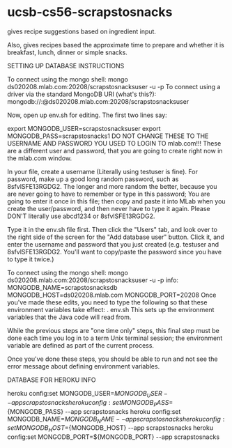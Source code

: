 # ucsb-cs56-scrapstosnacks

gives recipe suggestions based on ingredient input.

Also, gives recipes based the approximate time to prepare and whether it is breakfast, lunch, dinner or simple snacks.





SETTING UP DATABASE INSTRUCTIONS

To connect using the mongo shell:
  mongo ds020208.mlab.com:20208/scrapstosnacksuser -u <dbuser> -p <dbpassword>
To connect using a driver via the standard MongoDB URI (what's this?):
  mongodb://<dbuser>:<dbpassword>@ds020208.mlab.com:20208/scrapstosnacksuser


Now, open up env.sh for editing. The first two lines say:

export MONGODB_USER=scrapstosnacksuser
export MONGODB_PASS=scrapstosnacks1
DO NOT CHANGE THESE TO THE USERNAME AND PASSWORD YOU USED TO LOGIN TO mlab.com!!! These are a different user and password, that you are going to create right now in the mlab.com window.

In your file, create a username (Literally using testuser is fine). For password, make up a good long random password, such as 8sfvlSFE13RGDG2. The longer and more random the better, because you are never going to have to remember or type in this password; You are going to enter it once in this file; then copy and paste it into MLab when you create the user/password, and then never have to type it again. Please DON'T literally use abcd1234 or 8sfvlSFE13RGDG2.

Type it in the env.sh file first. Then click the "Users" tab, and look over to the right side of the screen for the "Add database user" button. Click it, and enter the username and password that you just created (e.g. testuser and 8sfvlSFE13RGDG2. You'll want to copy/paste the password since you have to type it twice.)


To connect using the mongo shell:
  mongo ds020208.mlab.com:20208/scrapstosnacksuser -u <dbuser> -p <dbpassword>
info:
MONGODB_NAME=scrapstosnacksdb
MONGODB_HOST=ds020208.mlab.com
MONGODB_PORT=20208
Once you've made these edits, you need to type the following so that these environment variables take effect:
. env.sh
This sets up the environment variables that the Java code will read from.

While the previous steps are "one time only" steps, this final step must be done each time you log in to a term Unix terminal session; the environment variable are defined as part of the current process.

Once you've done these steps, you should be able to run and not see the error message about defining environment variables.





DATABASE FOR HEROKU INFO

heroku  config:set MONGODB_USER=${MONGODB_USER} --app scrapstosnacks
heroku  config:set MONGODB_PASS=${MONGODB_PASS}	--app scrapstosnacks
heroku  config:set MONGODB_NAME=${MONGODB_NAME}	--app scrapstosnacks
heroku  config:set MONGODB_HOST=${MONGODB_HOST}	--app scrapstosnacks
heroku  config:set MONGODB_PORT=${MONGODB_PORT}	--app scrapstosnacks


